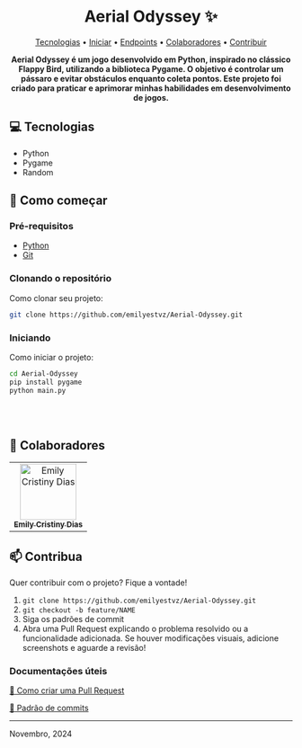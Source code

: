 
<h1 align="center" style="font-weight: bold;">Aerial Odyssey ✨</h1>

<p align="center">
 <a href="#tech">Tecnologias</a> • 
 <a href="#started">Iniciar</a> • 
 <a href="#routes">Endpoints</a> •
 <a href="#colab">Colaboradores</a> •
 <a href="#contribute">Contribuir</a>
</p>

<p align="center">
    <b>Aerial Odyssey é um jogo desenvolvido em Python, inspirado no clássico Flappy Bird, utilizando a biblioteca Pygame. O objetivo é controlar um pássaro e evitar obstáculos enquanto coleta pontos. Este projeto foi criado para praticar e aprimorar minhas habilidades em desenvolvimento de jogos.</b>
</p>

<h2 id="tech">💻 Tecnologias</h2>

- Python
- Pygame
- Random

<h2 id="started">🚀 Como começar</h2>


<h3>Pré-requisitos</h3>


- [Python](https://www.python.org/)
- [Git](https://git-scm.com/)

<h3>Clonando o repositório</h3>

Como clonar seu projeto:

```bash
git clone https://github.com/emilyestvz/Aerial-Odyssey.git
```

<h3>Iniciando</h3>

Como iniciar o projeto:

```bash
cd Aerial-Odyssey
pip install pygame
python main.py
```
<br><br>                 

<h2 id="colab">🤝 Colaboradores</h2>


<table>
  <tr>
    <td align="center">
      <a href="#">
        <img src="https://avatars.githubusercontent.com/u/120028924?s=400&u=15644391a6e01b0b78a47c9030a1df29ac30ca88&v=4" width="100px;" alt="Emily Cristiny Dias"/><br>
        <sub>
          <b>Emily Cristiny Dias</b>
        </sub>
      </a>
    </td>
  </tr>
</table>

<h2 id="contribute">📫 Contribua</h2>

Quer contribuir com o projeto? Fique a vontade!

1. `git clone https://github.com/emilyestvz/Aerial-Odyssey.git`
2. `git checkout -b feature/NAME`
3. Siga os padrões de commit
4. Abra uma Pull Request explicando o problema resolvido ou a funcionalidade adicionada. Se houver modificações visuais, adicione screenshots e aguarde a revisão!

<h3>Documentações úteis</h3>

[📝 Como criar uma Pull Request](https://www.atlassian.com/br/git/tutorials/making-a-pull-request)

[💾 Padrão de commits](https://gist.github.com/joshbuchea/6f47e86d2510bce28f8e7f42ae84c716)

---

Novembro, 2024